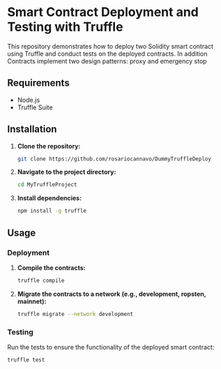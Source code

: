 # Smart Contract Deployment and Testing with Truffle

This repository demonstrates how to deploy two Solidity smart contract using Truffle and conduct tests on the deployed contracts. In addition Contracts implement two design patterns: proxy and emergency stop

## Requirements

- Node.js
- Truffle Suite

## Installation

1. **Clone the repository:**

    ```bash
    git clone https://github.com/rosariocannavo/DummyTruffleDeploy
    ```

2. **Navigate to the project directory:**

    ```bash
    cd MyTruffleProject
    ```

3. **Install dependencies:**

    ```bash
    npm install -g truffle
    ```

## Usage

### Deployment

1. **Compile the contracts:**

    ```bash
    truffle compile
    ```

2. **Migrate the contracts to a network (e.g., development, ropsten, mainnet):**

    ```bash
    truffle migrate --network development
    ```

### Testing

Run the tests to ensure the functionality of the deployed smart contract:

```bash
truffle test
